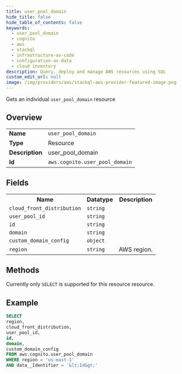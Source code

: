 ```yaml
---
title: user_pool_domain
hide_title: false
hide_table_of_contents: false
keywords:
  - user_pool_domain
  - cognito
  - aws
  - stackql
  - infrastructure-as-code
  - configuration-as-data
  - cloud inventory
description: Query, deploy and manage AWS resources using SQL
custom_edit_url: null
image: /img/providers/aws/stackql-aws-provider-featured-image.png
---
```

Gets an individual <code>user_pool_domain</code> resource

## Overview
<table><tbody>
<tr><td><b>Name</b></td><td><code>user_pool_domain</code></td></tr>
<tr><td><b>Type</b></td><td>Resource</td></tr>
<tr><td><b>Description</b></td><td>user_pool_domain</td></tr>
<tr><td><b>Id</b></td><td><code>aws.cognito.user_pool_domain</code></td></tr>
</tbody></table>

## Fields
<table><tbody>
<tr><th>Name</th><th>Datatype</th><th>Description</th></tr>
<tr><td><code>cloud_front_distribution</code></td><td><code>string</code></td><td></td></tr>
<tr><td><code>user_pool_id</code></td><td><code>string</code></td><td></td></tr>
<tr><td><code>id</code></td><td><code>string</code></td><td></td></tr>
<tr><td><code>domain</code></td><td><code>string</code></td><td></td></tr>
<tr><td><code>custom_domain_config</code></td><td><code>object</code></td><td></td></tr>
<tr><td><code>region</code></td><td><code>string</code></td><td>AWS region.</td></tr>

</tbody></table>

## Methods
Currently only <code>SELECT</code> is supported for this resource resource.





## Example
```sql
SELECT
region,
cloud_front_distribution,
user_pool_id,
id,
domain,
custom_domain_config
FROM aws.cognito.user_pool_domain
WHERE region = 'us-east-1'
AND data__Identifier = '&lt;Id&gt;'
```
